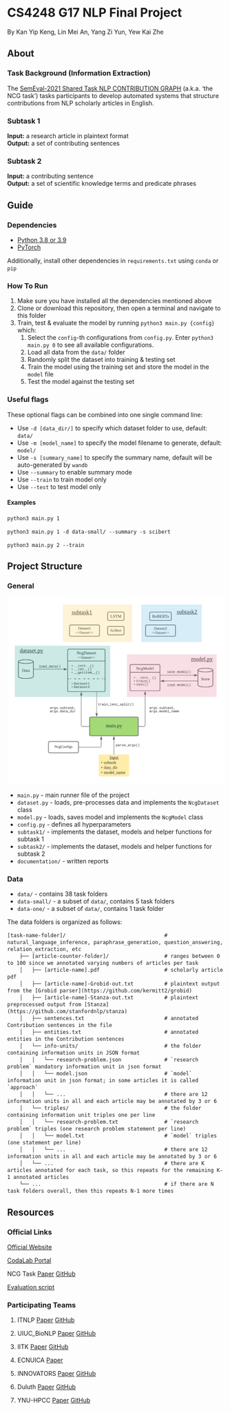 # CS4248 G17 NLP Final Project

By Kan Yip Keng, Lin Mei An, Yang Zi Yun, Yew Kai Zhe

## About

### Task Background (Information Extraction)

The [SemEval-2021 Shared Task NLP CONTRIBUTION GRAPH](https://competitions.codalab.org/competitions/25680) (a.k.a. ‘the NCG task’) tasks participants to develop
automated systems that structure contributions from NLP scholarly articles in English.

### Subtask 1

**Input:** a research article in plaintext format \
**Output:** a set of contributing sentences

### Subtask 2

**Input:** a contributing sentence \
**Output:** a set of scientific knowledge terms and predicate phrases

## Guide

### Dependencies

- [Python 3.8 or 3.9](https://www.python.org/downloads/)
- [PyTorch](https://pytorch.org/get-started/locally/)

Additionally, install other dependencies in `requirements.txt` using `conda` or `pip`

### How To Run

1. Make sure you have installed all the dependencies mentioned above
2. Clone or download this repository, then open a terminal and navigate to this folder
3. Train, test & evaluate the model by running `python3 main.py {config}` which:
   1. Select the `config`-th configurations from `config.py`. Enter `python3 main.py 0`
      to see all available configurations.
   2. Load all data from the `data/` folder
   3. Randomly split the dataset into training & testing set
   4. Train the model using the training set and store the model in the `model` file
   5. Test the model against the testing set

### Useful flags

These optional flags can be combined into one single command line:

- Use `-d [data_dir/]` to specify which dataset folder to use, default: `data/`
- Use `-m [model_name]` to specify the model filename to generate, default: `model/`
- Use `-s [summary_name]` to specify the summary name, default will be auto-generated by `wandb`
- Use `--summary` to enable summary mode
- Use `--train` to train model only
- Use `--test` to test model only

#### Examples

`python3 main.py 1`

`python3 main.py 1 -d data-small/ --summary -s scibert`

`python3 main.py 2 --train`

## Project Structure

### General

![architecture](documentation/architecture.png)

- `main.py` - main runner file of the project
- `dataset.py` - loads, pre-processes data and implements the `NcgDataset` class
- `model.py` - loads, saves model and implements the `NcgModel` class
- `config.py` - defines all hyperparameters
- `subtask1/` - implements the dataset, models and helper functions for subtask 1
- `subtask2/` - implements the dataset, models and helper functions for subtask 2
- `documentation/` - written reports

### Data

- `data/` - contains 38 task folders
- `data-small/` - a subset of `data/`, contains 5 task folders
- `data-one/` - a subset of `data/`, contains 1 task folder

The data folders is organized as follows:

    [task-name-folder]/                                # natural_language_inference, paraphrase_generation, question_answering, relation_extraction, etc
        ├── [article-counter-folder]/                  # ranges between 0 to 100 since we annotated varying numbers of articles per task
        │   ├── [article-name].pdf                     # scholarly article pdf
        │   ├── [article-name]-Grobid-out.txt          # plaintext output from the [Grobid parser](https://github.com/kermitt2/grobid)
        │   ├── [article-name]-Stanza-out.txt          # plaintext preprocessed output from [Stanza](https://github.com/stanfordnlp/stanza)
        │   ├── sentences.txt                          # annotated Contribution sentences in the file
        │   ├── entities.txt                           # annotated entities in the Contribution sentences
        │   └── info-units/                            # the folder containing information units in JSON format
        │   │   └── research-problem.json              # `research problem` mandatory information unit in json format
        │   │   └── model.json                         # `model` information unit in json format; in some articles it is called `approach`
        │   │   └── ...                                # there are 12 information units in all and each article may be annotated by 3 or 6
        │   └── triples/                               # the folder containing information unit triples one per line
        │   │   └── research-problem.txt               # `research problem` triples (one research problem statement per line)
        │   │   └── model.txt                          # `model` triples (one statement per line)
        │   │   └── ...                                # there are 12 information units in all and each article may be annotated by 3 or 6
        │   └── ...                                    # there are K articles annotated for each task, so this repeats for the remaining K-1 annotated articles
        └── ...                                        # if there are N task folders overall, then this repeats N-1 more times

## Resources

### Official Links

[Official Website](https://ncg-task.github.io/)

[CodaLab Portal](https://competitions.codalab.org/competitions/25680)

NCG Task [Paper](https://arxiv.org/pdf/2106.07385.pdf) [GitHub](https://github.com/ncg-task?tab=repositories)

[Evaluation script](https://github.com/ncg-task/scoring-program/blob/master/evaluation.py)

### Participating Teams

1. ITNLP [Paper](https://aclanthology.org/2021.semeval-1.59.pdf) [GitHub](https://github.com/itnlp606/nlpcb-graph)

2. UIUC_BioNLP [Paper](https://arxiv.org/pdf/2105.05435.pdf) [GitHub](https://github.com/Liu-Hy/nlp-contrib-graph)

3. IITK [Paper](https://arxiv.org/pdf/2104.01619.pdf) [GitHub](https://github.com/sshailabh/SemEval-2021-Task-11)

4. ECNUICA [Paper](https://aclanthology.org/2021.semeval-1.185.pdf)

5. INNOVATORS [Paper](https://aclanthology.org/2021.semeval-1.61.pdf) [GitHub](https://github.com/HardikArora17/)

6. Duluth [Paper](https://aclanthology.org/2021.semeval-1.60.pdf) [GitHub](https://github.com/anmartin94/DuluthSemEval2021Task11)

7. YNU-HPCC [Paper](https://aclanthology.org/2021.semeval-1.58.pdf) [GitHub](https://github.com/maxinge8698/SemEval2021-Task11)
